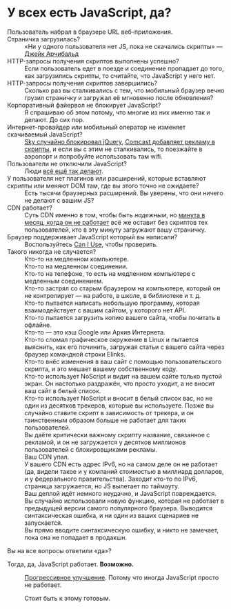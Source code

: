 <link rel="stylesheet" href="styles.css">

<h1>У всех есть JavaScript, да?</h1>

<dl class="graph">
  <dt>Пользователь набрал в браузере URL веб-приложения.</dt>

  <dt>Страничка загрузилась?</dt>
  <dd><div>«Ни у одного пользователя нет JS, пока не скачались скрипты» — <a href="https://t.co/uTM3255RuW">Джейк Арчибальд</a></div></dd>

  <dt>HTTP-запросы получения скриптов выполнены успешно?</dt>
  <dd><div>Если пользователь едет в поезде и соединение пропадает до того, как загрузились скрипты, то считайте, что JavaScript у него нет.</div></dd>

  <dt>HTTP-запросы получения скриптов завершились?</dt>
  <dd><div>Сколько раз вы сталкивались с тем, что мобильный браузер вечно грузил страничку и загружал её мгновенно после обновления?</div></dd>

  <dt>Корпоративный файервол не блокирует JavaScript?</dt>
  <dd><div>Я спрашиваю об этом потому, что многие из них именно так и делают. До сих пор.</div></dd>

  <dt>Интернет-провайдер или мобильный оператор не изменяет скачиваемый JavaScript?</dt>
  <dd><div><a href="http://www.theguardian.com/technology/2014/jan/28/sky-broadband-blocks-jquery-web-critical-plugin">Sky случайно блокировал jQuery</a>, <a href="http://aaron-gustafson.com/notebook/2014/the-network-effect/">Comcast добавляет рекламу в скрипты</a>, и если вы с этим не сталкивались, то поезжайте в аэропорт и попробуйте использовать там wifi.</div></dd>

  <dt>Пользователи не отключили JavaScript?</dt>
  <dd><div>Люди <a href="https://gds.blog.gov.uk/2013/10/21/how-many-people-are-missing-out-on-javascript-enhancement/">всё ещё так делают</a>.</div></dd>

  <dt>У пользователя нет плагинов или расширений, которые вставляют скрипты или меняют DOM там, где вы этого точно не ожидаете?</dt>
  <dd><div>Есть тысячи браузерных расширений. Вы уверены, что они ничего не делают с вашим JS?</div></dd>

  <dt>CDN работает?</dt>
  <dd><div>Суть CDN именно в том, чтобы быть <em>надежным</em>, но <a href="http://www.cdnperf.com/">минута в месяц, когда он не работает</a> всё же оставит без скриптов тех пользователей, кто в эту минуту загружают вашу страничку.</div></dd>

  <dt>Браузер поддерживает JavaScript который вы написали?</dt>
  <dd><div>Воспользуйтесь <a href="http://caniuse.com/">Can I Use</a>, чтобы проверить.</div></dd>


  <dt>
      Такого никогда не случается?
    </dt>
  <dd><div>
    Кто-то на медленном компьютере.
  </div><div>
    Кто-то на медленном соединении.
  </div><div>
    Кто-то на телефоне, то есть на медленном компьютере с медленным соединением.
  </div><div>
    Кто-то застрял со старым браузером на компьютере, который он не контролирует — на работе, в школе, в библиотеке и т. д.
  </div><div>
    Кто-то пытается написать небольшую программу, которая взаимодействует с вашим сайтом, у которого нет API.
  </div><div>
    Кто-то пытается загрузить копию вашего сайта, чтобы почитать в офлайне.
  </div><div>
  Кто-то — это кэш Google или Архив Интернета.
  </div><div>
   Кто-то сломал графическое окружение в Linux и пытается выяснить, как его починить, загружая статьи с вашего сайта через браузер командной строки Elinks.
  </div><div>
    Кто-то внёс изменения в ваш сайт с помощью пользовательского скрипта, и это мешает вашему собственному коду.
  </div><div>
    Кто-то использует NoScript и видит на вашем сайте только пустой экран. Он настолько раздражён, что просто уходит, а не вносит ваш сайт в белый список.
  </div><div>
    Кто-то использует NoScript и вносит в белый список вас, но не один из десятков трекеров, которые вы используете. Позже вы случайно ставите скрипт в зависимость от трекера, и он таинственным образом больше не работает для таких пользователей.
  </div><div>
    Вы даёте критически важному скрипту название, связанное с рекламой, и он не загружается у десятков миллионов пользователей с блокировщиками рекламы.
  </div><div>
    Ваш CDN упал.
  </div><div>
    У вашего CDN есть адрес IPv6, но на самом деле он не работает (да, видели такое и у компаний стоимостью в миллиард долларов, и у федерального правительства). Заходит кто-то по IPv6, страница загружается, но JS вылетает по таймауту.
  </div><div>
    Ваш деплой идёт немного неудачно, и JavaScript повреждается.
  </div><div>
    Вы случайно использовали новую функцию, которая не работает в предыдущей версии самого популярного браузера. Выводится синтаксическая ошибка, и ни один из ваших сценариев не запускается.
  </div><div>
    Вы прямо вводите синтаксическую ошибку, и никто не замечает, пока она не попадает в продакшн.
  </div></dd>

  <dt>
    <p>Вы на все вопросы ответили «да»?</p>
    <p>Тогда, да, JavaScript работает. <strong>Возможно.</strong></p>
  </dt>
  <dd><div>
    <p><a href="http://jakearchibald.com/2013/progressive-enhancement-still-important/">Прогрессивное улучшение</a>. Потому что иногда JavaScript просто не работает.</p>
    <p>Стоит быть к этому готовым.</p></div>
  </dd>

</dl>
